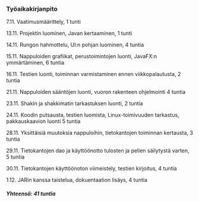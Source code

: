 ### Työaikakirjanpito


7.11. Vaatimusmäärittely, 1 tunti


13.11. Projektin luominen, Javan kertaaminen, 1 tunti


14.11. Rungon hahmottelu, UI:n pohjan luominen, 4 tuntia


15.11. Nappuloiden grafiikat, perustoimintojen luonti, JavaFX:n ymmärtäminen, 6 tuntia


16.11. Testien luonti, toiminnan varmistaminen ennen viikkopalautusta, 2 tuntia


21.11. Nappuloiden sääntöjen luonti, vuoron rakenteen ohjelmointi 4 tuntia


23.11. Shakin ja shakkimatin tarkastuksen luonti, 2 tuntia


24.11. Koodin putsausta, testien luomista, Linux-toimivuuden tarkastus, pakkauskaavion luonti 5 tuntia


28.11. Yksittäisiä muutoksia nappuloihin, tietokantojen toiminnan kertausta, 3 tuntia


29.11. Tietokantojen dao ja käyttöönotto tulosten ja pelien säilytystä varten, 5 tuntia


30.11. Tietokantojen käyttöönoton viimeistely, testien kirjoitus, 4 tuntia

1.12. JARin kanssa taistelua, dokuentaation lisäys, 4 tuntia


##### Yhteensä: 41 tuntia

